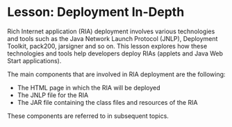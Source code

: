 
# Lesson: Deployment In-Depth

Rich Internet application (RIA) deployment involves various technologies and tools such as the Java Network Launch Protocol (JNLP), Deployment Toolkit, pack200, jarsigner and so on. This lesson explores how these technologies and tools help developers deploy RIAs (applets and Java Web Start applications).

The main components that are involved in RIA deployment are the following:

- The HTML page in which the RIA will be deployed
- The JNLP file for the RIA
- The JAR file containing the class files and resources of the RIA

These components are referred to in subsequent topics.
